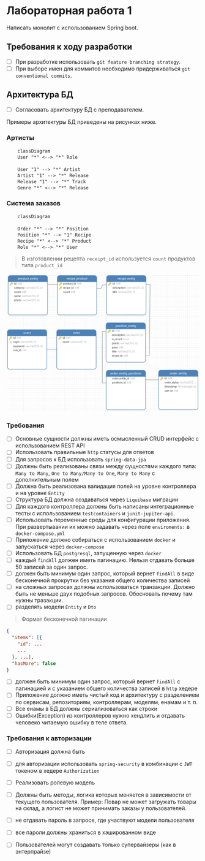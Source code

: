 
# Лабораторная работа 1

Написать монолит с использованием Spring boot. 

## Требования к ходу разработки
- [ ] При разработке использовать `git feature branching strategy`.
- [ ] При выборе имен для коммитов необходимо придерживаться `git conventional commits`. 

## Архитектура БД
- [ ] Согласовать архитектуру БД с преподавателем. 

Примеры архитектуры БД приведены на рисунках ниже.

### Артисты

```mermaid
    classDiagram
    User "*" <--> "*" Role

    User "1" --> "*" Artist
    Artist "1" --> "*" Release
    Release "1" --> "*" Track
    Genre "*" <--> "*" Release
```

### Система заказов

```mermaid
    classDiagram

    Order "*" --> "*" Position
    Position "*" --> "1" Recipe
    Recipe "*" <--> "*" Product  
    Role "*" <--> "*" User
```

> В изготовлении рецепта `receipt_id` используется `count` продуктов типа `product_id`

![](catzER.jpg)

### Требования

- [ ] Основные сущности должны иметь осмысленный CRUD интерфейс с использованием REST API
- [ ] Использовать правильные `http` статусы для ответов
- [ ] Для запросов к БД использовать `spring-data-jpa`
- [ ] Должны быть реализованы связи между сущностями каждого типа: `Many to Many`, `One to Many/Many to One`, `Many to Many` с дополнительным полем
- [ ] Должна быть реализована валидация полей на уровне контроллера и на уровне `Entity`
- [ ] Структура БД должна создаваться через `Liquibase` миграции
- [ ] Для каждого контроллера должны быть написаны интеграционные тесты с использованием `testcontainers` и `junit-jupiter-api`. 
- [ ] Использовать переменные среды для конфигурации приложения. При развертывании их можно задавать через поле `enviroments:` в `docker-compose.yml`
- [ ] Приложение должно собираться с использованием `docker` и запускаться через `docker-compose`
- [ ] Использовать БД `postgresql`, запущенную через `docker`
- [ ] каждый `findAll` должен иметь пагинацию. Нельзя отдавать больше 50 записей за один запрос.
- [ ] должен быть минимум один запрос, который вернет `findAll` в виде бесконечной прокрутки без указания общего количества записей
- [ ] на сложных запросах должны использоваться транзакции. Должно быть не меньше двух подобных запросов. Обосновать почему там нужны тразакции.
- [ ] разделять модели `Entity` и `Dto`
> Формат бесконечной пагинации
```json
{
  "items": [{
    "id": ...
    ...
  }, ...],
  "hasMore": false
}
```
- [ ] должен быть минимум один запрос, который вернет `findAll` с пагинацией и с указанием общего количества записей в `http` хедере
- [ ] Приложение должно иметь чистый код и архитектуру с разделением по сервисам, репозиториям, контроллерам, моделям, енамам и т. п. 
- [ ] Все енамы в БД должны сериализоваться как строки
- [ ] Ошибки(Exception) из контроллеров нужно хендлить и отдавать человеко читаемую ошибку в теле ответа.  
### Требования к авторизации

- [ ] Авторизация должна быть
- [ ] для авторизации использовать `spring-security` в комбинации с `JWT` токеном в хедере `Authorization`
- [ ] Реализовать ролевую модель
- [ ] Должны быть методы, логика которых меняется в зависимости от текущего пользователя. Пример: Повар не может загружать товары на склад, а логист не может принимать заказы у пользователей.
- [ ] не отдавать пароль в запросе, где участвуют модели пользователя
- [ ] все пароли должны храниться в хэшированном виде
- [ ] Пользователей могут создавать только супервайзеры (как в энтерпрайзе)


